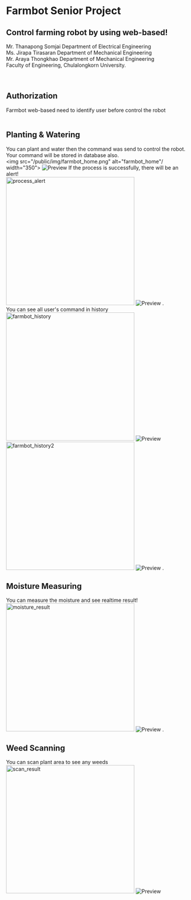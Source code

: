 # Farmbot Senior Project
## Control farming robot by using web-based!
Mr. Thanapong Somjai Department of Electrical Engineering<br />
Ms. Jirapa Tirasaran Department of Mechanical Engineering<br />
Mr. Araya Thongkhao Department of Mechanical Engineering<br />
Faculty of Engineering, Chulalongkorn University.<br />
<br />
<br />
## Authorization
Farmbot web-based need to identify user before control the robot<br />
<br />
## Planting & Watering
You can plant and water then the command was send to control the robot.<br />
Your command will be stored in database also.<br />
<img src="/public/img/farmbot_home.png" alt="farmbot_home"/ width="350">
![Preview](https://github.com/thanapongsj1996/farmbot_seniorproject/blob/master/public/img/farmbot_home.png)
If the process is successfully, there will be an alert!<br />
<img src="/public/img/process_alert.jpg" alt="process_alert" width="350"/>
![Preview](https://github.com/thanapongsj1996/farmbot_seniorproject/blob/master/public/img/process_alert.jpg)
.<br />
You can see all user's command in history<br />
<img src="/public/img/farmbot_history.jpg" alt="farmbot_history" width="350"/>
![Preview](https://github.com/thanapongsj1996/farmbot_seniorproject/blob/master/public/img/farmbot_history.jpg)
<img src="/public/img/farmbot_history2.jpg" alt="farmbot_history2" width="350"/>
![Preview](https://github.com/thanapongsj1996/farmbot_seniorproject/blob/master/public/img/farmbot_history2.jpg)
.<br />
## Moisture Measuring
You can measure the moisture and see realtime result!<br />
<img src="/public/img/moisture_result.jpg" alt="moisture_result" width="350"/>
![Preview](https://github.com/thanapongsj1996/farmbot_seniorproject/blob/master/public/img/moisture_result.jpg)
.<br />
## Weed Scanning
You can scan plant area to see any weeds<br />
<img src="/public/img/scan_result.jpg" alt="scan_result" width="350"/>
![Preview](https://github.com/thanapongsj1996/farmbot_seniorproject/blob/master/public/img/scan_result.jpg)
